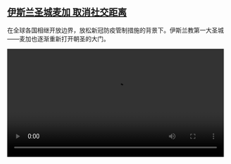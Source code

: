 <!--1634640425000-->
[伊斯兰圣城麦加 取消社交距离](https://www.dw.com/zh/%E4%BC%8A%E6%96%AF%E5%85%B0%E5%9C%A3%E5%9F%8E%E9%BA%A6%E5%8A%A0%20%E5%8F%96%E6%B6%88%E7%A4%BE%E4%BA%A4%E8%B7%9D%E7%A6%BB/a-59546213)
------

<p>在全球各国相继开放边界，放松新冠防疫管制措施的背景下。伊斯兰教第一大圣城——麦加也逐渐重新打开朝圣的大门。</small></p><video src="https://tvdownloaddw-a.akamaihd.net/dwtv_video/flv/vdt_zh/2021/bchi211019_001_3ca2amecca-covid_sd_sor.mp4" controls style="width:100%"></video>
